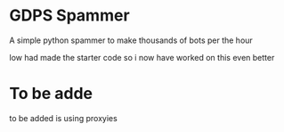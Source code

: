 # GDPS Spammer
A simple python spammer to make thousands of bots per the hour 

low had made the starter code so i now have worked on this even better 
# To be adde
to be added is using proxyies 

